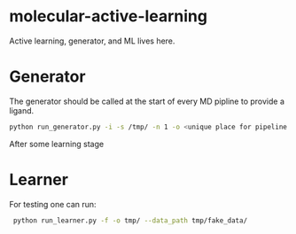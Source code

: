# molecular-active-learning
Active learning, generator, and ML lives here.


# Generator
The generator should be called at the start of every MD pipline to provide a ligand. 
```bash
python run_generator.py -i -s /tmp/ -n 1 -o <unique place for pipeline to find output>
```

After some learning stage

# Learner

For testing one can run:
```bash
 python run_learner.py -f -o tmp/ --data_path tmp/fake_data/
```
